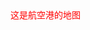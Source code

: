 <script setup lang="ts">
console.log('航空港地图')
</script>

<div>
    这是航空港的地图
</div>

<style lang="scss" scoped>
    div{
        color:red;
    }
</style>